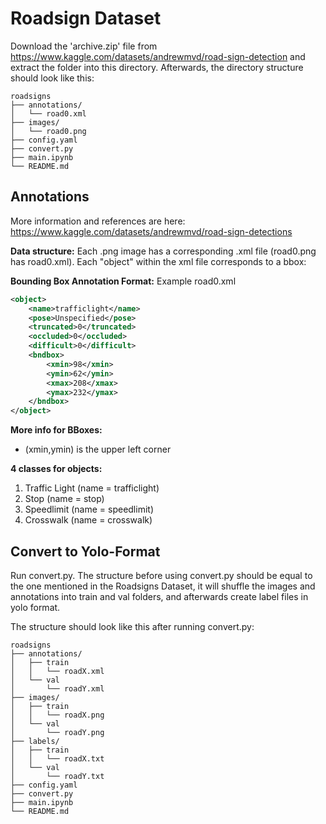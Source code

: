 # Roadsign Dataset

Download the 'archive.zip' file from https://www.kaggle.com/datasets/andrewmvd/road-sign-detection and extract the folder into this directory.
Afterwards, the directory structure should look like this:
    
```
roadsigns
├── annotations/
│   └── road0.xml
├── images/
│   └── road0.png
├── config.yaml
├── convert.py
├── main.ipynb
└── README.md
```

## Annotations

More information and references are here: https://www.kaggle.com/datasets/andrewmvd/road-sign-detections

**Data structure:** 
Each .png image has a corresponding .xml file (road0.png has road0.xml).
Each "object" within the xml file corresponds to a bbox: 

**Bounding Box Annotation Format:**
Example road0.xml

```xml
<object>
    <name>trafficlight</name>
    <pose>Unspecified</pose>
    <truncated>0</truncated>
    <occluded>0</occluded>
    <difficult>0</difficult>
    <bndbox>
        <xmin>98</xmin>
        <ymin>62</ymin>
        <xmax>208</xmax>
        <ymax>232</ymax>
    </bndbox>
</object>
```

**More info for BBoxes:**
- (xmin,ymin) is the upper left corner

**4 classes for objects:**

1. Traffic Light (name = trafficlight)
2. Stop (name = stop)
3. Speedlimit (name = speedlimit)
4. Crosswalk (name = crosswalk)

## Convert to Yolo-Format

Run convert.py. The structure before using convert.py should be equal to the one mentioned in the Roadsigns Dataset, it will shuffle the images and annotations into train and val folders, and afterwards create label files
in yolo format.

The structure should look like this after running convert.py:

```
roadsigns
├── annotations/
│   ├── train
│   │   └── roadX.xml
│   └── val
│       └── roadY.xml
├── images/
│   ├── train
│   │   └── roadX.png
│   └── val
│       └── roadY.png
├── labels/
│   ├── train
│   │   └── roadX.txt
│   └── val
│       └── roadY.txt
├── config.yaml
├── convert.py
├── main.ipynb
└── README.md
```
